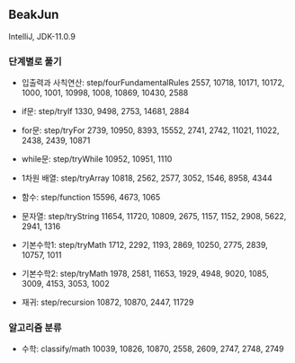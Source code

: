 ## BeakJun
IntelliJ, JDK-11.0.9

### 단계별로 풀기
- 입출력과 사칙연산: step/fourFundamentalRules
2557, 10718, 10171, 10172, 1000, 1001, 10998, 1008, 10869, 10430, 2588

- if문: step/tryIf
1330, 9498, 2753, 14681, 2884

- for문: step/tryFor
2739, 10950, 8393, 15552, 2741, 2742, 11021, 11022, 2438, 2439, 10871

- while문: step/tryWhile
10952, 10951, 1110

- 1차원 배열: step/tryArray
10818, 2562, 2577, 3052, 1546, 8958, 4344

- 함수: step/function
15596, 4673, 1065

- 문자열: step/tryString
11654, 11720, 10809, 2675, 1157, 1152, 2908, 5622, 2941, 1316

- 기본수학1: step/tryMath
1712, 2292, 1193, 2869, 10250, 2775, 2839, 10757, 1011

- 기본수학2: step/tryMath
1978, 2581, 11653, 1929, 4948, 9020, 1085, 3009, 4153, 3053, 1002

- 재귀: step/recursion
10872, 10870, 2447, 11729

### 알고리즘 분류
- 수학: classify/math
10039, 10826, 10870, 2558, 2609, 2747, 2748, 2749
